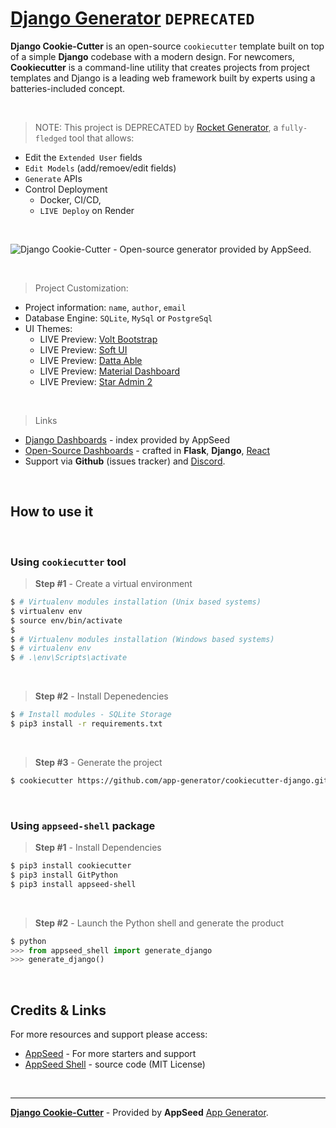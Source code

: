 # [Django Generator](https://app-generator.dev/) `DEPRECATED`

**Django Cookie-Cutter** is an open-source `cookiecutter` template built on top of a simple **Django** codebase with a modern design. For newcomers, **Cookiecutter** is a command-line utility that creates projects from project templates and Django is a leading web framework built by experts using a batteries-included concept.

<br />

> NOTE: This project is DEPRECATED by [Rocket Generator](https://app-generator.dev/), a `fully-fledged` tool that allows:

- Edit the `Extended User` fields
- `Edit Models` (add/remoev/edit fields)
- `Generate` APIs  
- Control Deployment
  - Docker, CI/CD, 
  - `LIVE Deploy` on Render 

<br />

![Django Cookie-Cutter - Open-source generator provided by AppSeed.](https://user-images.githubusercontent.com/51070104/143268330-4da45053-f241-4d82-ba0f-03930e35834a.jpg)

<br />

> Project Customization:

- Project information: `name`, `author`, `email`
- Database Engine: `SQLite`, `MySql` or `PostgreSql`
- UI Themes:
  - LIVE Preview: [Volt Bootstrap](https://django-volt-dashboard.appseed-srv1.com/)
  - LIVE Preview: [Soft UI](https://django-soft-ui-dashboard.appseed-srv1.com/)
  - LIVE Preview: [Datta Able](https://django-datta-able.appseed-srv1.com/)
  - LIVE Preview: [Material Dashboard](https://django-material-dashboard.appseed-srv1.com/)
  - LIVE Preview: [Star Admin 2](https://django-star-admin.appseed-srv1.com/)

<br />

> Links

- [Django Dashboards](https://appseed.us/admin-dashboards/django) - index provided by AppSeed
- [Open-Source Dashboards](https://appseed.us/admin-dashboards/open-source) - crafted in **Flask**, **Django**, [React](https://appseed.us/apps/react)
- Support via **Github** (issues tracker) and [Discord](https://discord.gg/fZC6hup).

<br />

## How to use it

<br />

### Using `cookiecutter` tool 

> **Step #1** - Create a virtual environment  

```bash
$ # Virtualenv modules installation (Unix based systems)
$ virtualenv env
$ source env/bin/activate
$
$ # Virtualenv modules installation (Windows based systems)
$ # virtualenv env
$ # .\env\Scripts\activate 
```

<br />

> **Step #2** - Install Depenedencies 

```bash
$ # Install modules - SQLite Storage
$ pip3 install -r requirements.txt
```

<br />

> **Step #3** - Generate the project 

```bash
$ cookiecutter https://github.com/app-generator/cookiecutter-django.git
```

<br />

### Using `appseed-shell` package 

> **Step #1** - Install Dependencies

```bash
$ pip3 install cookiecutter
$ pip3 install GitPython
$ pip3 install appseed-shell
```

<br />

> **Step #2** - Launch the Python shell and generate the product

```python
$ python
>>> from appseed_shell import generate_django
>>> generate_django()
```

<br />

## Credits & Links

For more resources and support please access: 

- [AppSeed](https://appseed.us) - For more starters and support
- [AppSeed Shell](https://github.com/app-generator/appseed-shell-py) - source code (MIT License)

<br />

---
**[Django Cookie-Cutter](https://blog.appseed.us/django-cookie-cutter-generator/)** - Provided by **AppSeed** [App Generator](https://appseed.us/app-generator).
